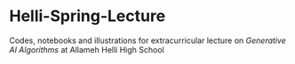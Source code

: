 # Helli-Spring-Lecture

Codes, notebooks and illustrations for extracurricular lecture on *Generative AI Algorithms* at Allameh Helli High School
